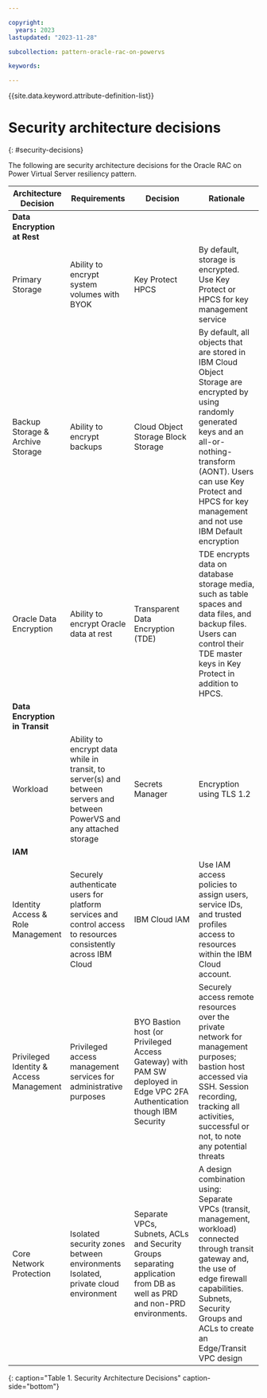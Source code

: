 ```yaml
---

copyright:
  years: 2023
lastupdated: "2023-11-28"

subcollection: pattern-oracle-rac-on-powervs

keywords:

---
```


{{site.data.keyword.attribute-definition-list}}

# Security architecture decisions
{: #security-decisions}

The following are security architecture decisions for the Oracle RAC on Power Virtual Server resiliency pattern.

| **Architecture Decision**                             | **Requirements**                                                                                                        | **Decision**                                                                                                       | **Rationale**                                                                                                                                                                                                                           |
|-----------------------------------------|-------------------------------------------------------------------------------------------------------------------------|--------------------------------------------------------------------------------------------------------------------------|-----------------------------------------------------------------------------------------------------------------------------------------------------------------------------------------------------------------------------------------------------|
| **Data Encryption at Rest**             |                                                                                                                         |                                                                                                                          |                                                                                                                                                                                                                                                     |
| Primary Storage                         | Ability to encrypt system volumes with BYOK                                                                             | Key Protect HPCS                                                                                                         | By default, storage is encrypted. Use Key Protect or HPCS for key management service                                                                                                                                                                |
| Backup Storage & Archive Storage        | Ability to encrypt backups                                                                                              | Cloud Object Storage Block Storage                                                                                       | By default, all objects that are stored in IBM Cloud Object Storage are encrypted by using randomly generated keys and an all-or-nothing-transform (AONT). Users can use Key Protect and HPCS for key management and not use IBM Default encryption |
| Oracle Data Encryption                  | Ability to encrypt Oracle data at rest                                                                                  | Transparent Data Encryption (TDE)                                                                                        | TDE encrypts data on database storage media, such as table spaces and data files, and backup files. Users can control their TDE master keys in Key Protect in addition to HPCS.                                                                     |
| **Data Encryption in Transit**          |                                                                                                                         |                                                                                                                          |                                                                                                                                                                                                                                                     |
| Workload                                | Ability to encrypt data while in transit, to server(s) and between servers and between PowerVS and any attached storage | Secrets Manager                                                                                                          | Encryption using TLS 1.2                                                                                                                                                                                                                            |
| **IAM**                                 |                                                                                                                         |                                                                                                                          |                                                                                                                                                                                                                                                     |
| Identity Access & Role Management       | Securely authenticate users for platform services and control access to resources consistently across IBM Cloud         | IBM Cloud IAM                                                                                                            | Use IAM access policies to assign users, service IDs, and trusted profiles access to resources within the IBM Cloud account.                                                                                                                        |
| Privileged Identity & Access Management | Privileged access management services for administrative purposes                                                       | BYO Bastion host (or Privileged Access Gateway) with PAM SW deployed in Edge VPC  2FA Authentication though IBM Security | Securely access remote resources over the private network for management purposes; bastion host accessed via SSH. Session recording, tracking all activities, successful or not, to note any potential threats                                      |
| Core Network Protection                 | Isolated security zones between environments  Isolated, private cloud environment                                       | Separate VPCs, Subnets, ACLs and Security Groups separating application from DB as well as PRD and non-PRD environments. | A design combination using: Separate VPCs (transit, management, workload) connected through transit gateway and, the use of edge firewall capabilities. Subnets, Security Groups and ACLs to create an Edge/Transit VPC design                      |
{: caption="Table 1. Security Architecture Decisions" caption-side="bottom"}
